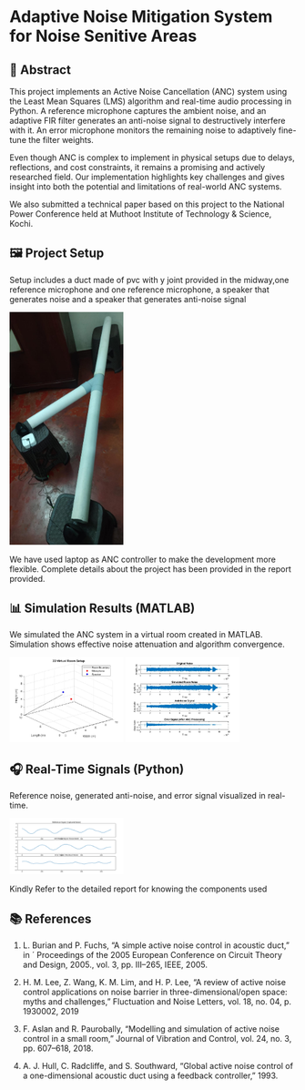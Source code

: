 # Adaptive Noise Mitigation System for Noise Senitive Areas

## 📄 Abstract

This project implements an Active Noise Cancellation (ANC) system using the Least Mean Squares (LMS) algorithm and real-time audio processing in Python. A reference microphone captures the ambient noise, and an adaptive FIR filter generates an anti-noise signal to destructively interfere with it. An error microphone monitors the remaining noise to adaptively fine-tune the filter weights.

Even though ANC is complex to implement in physical setups due to delays, reflections, and cost constraints, it remains a promising and actively researched field. Our implementation highlights key challenges and gives insight into both the potential and limitations of real-world ANC systems.

We also submitted a technical paper based on this project to the National Power Conference held at Muthoot Institute of Technology & Science, Kochi.

## 🖼️ Project Setup

Setup includes a duct made of pvc with y joint provided in the midway,one reference microphone and one reference microphone, a speaker that generates noise and a speaker that generates anti-noise signal

<img src="images/BASIC_SETUP.jpg" alt="Setup Image" width="200" />

We have used laptop as ANC controller to make the development more flexible. Complete details about the project has been provided in the report provided.

## 📊 Simulation Results (MATLAB)

We simulated the ANC system in a virtual room created in MATLAB. Simulation shows effective noise attenuation and algorithm convergence.

<img src="images/matlab_room.png" alt="MATLAB Room" width="200" />
<img src="images/matlabresult_1.png" alt="MATLAB Room" width="200" />

## 🎧 Real-Time Signals (Python)

Reference noise, generated anti-noise, and error signal visualized in real-time.

<img src="images/ANC_3.2_Result.png" alt="MATLAB Room" width="200" />

Kindly Refer to the detailed report for knowing the components used

## 📚 References
1. L. Burian and P. Fuchs, “A simple active noise control in acoustic duct,” in ´ Proceedings of the 2005 European Conference on Circuit Theory and Design, 2005., vol. 3, pp. III–265, IEEE, 2005.


2. H. M. Lee, Z. Wang, K. M. Lim, and H. P. Lee, “A review of active noise control applications on noise barrier in three-dimensional/open space: myths and challenges,” Fluctuation and Noise Letters, vol. 18, no. 04, p. 1930002, 2019



3. F. Aslan and R. Paurobally, “Modelling and simulation of active noise control in a small room,” Journal of Vibration and Control, vol. 24, no. 3, pp. 607–618, 2018. 

4. A. J. Hull, C. Radcliffe, and S. Southward, “Global active noise control of a one-dimensional acoustic duct using a feedback controller,” 1993.



